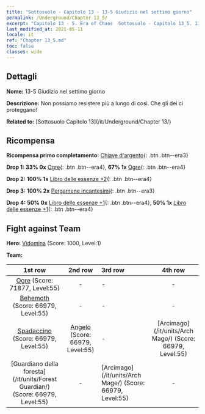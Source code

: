 ```yaml
---
title: "Sottosuolo - Capitolo 13 - 13-5 Giudizio nel settimo giorno"
permalink: /Underground/Chapter 13_5/
excerpt: "Capitolo 13 - 5. Era of Chaos  Sottosuolo - Capitolo 13_5. 13-5 Giudizio nel settimo giorno"
last_modified_at: 2021-05-11
locale: it
ref: "Chapter 13_5.md"
toc: false
classes: wide
---
```


## Dettagli

 **Nome:** 13-5 Giudizio nel settimo giorno

 **Descrizione:** Non possiamo resistere più a lungo di così. Che gli dei ci proteggano!

 **Related to:** [Sottosuolo Capitolo 13](/it/Underground/Chapter 13/)

## Ricompensa

 **Ricompensa primo completamento:** [Chiave d'argento](/ItemsIT/con_693/){: .btn .btn--era3}

 **Drop 1:** **33% 0x** [Ogre](/ItemsIT/unt_220/){: .btn .btn--era4}, **67% 1x** [Ogre](/ItemsIT/unt_220/){: .btn .btn--era4}

 **Drop 2:** **100% 1x** [Libro delle essenze +2](/ItemsIT/mat_53/){: .btn .btn--era4}

 **Drop 3:** **100% 2x** [Pergamene incantesimi](/ItemsIT/con_694/){: .btn .btn--era3}

 **Drop 4:** **50% 0x** [Libro delle essenze +1](/ItemsIT/mat_46/){: .btn .btn--era4}, **50% 1x** [Libro delle essenze +1](/ItemsIT/mat_46/){: .btn .btn--era4}


## Fight against Team
 **Hero:** [Vidomina](/it/heroes/Vidomina/) (Score: 1000, Level:1)

 **Team:**


  | 1st row | 2nd row | 3rd row | 4th row |
  |:----:|:----:|:----|:----:|
  | [Ogre](/it/units/Ogre/) (Score: 71877, Level:55)  | - | - | - |
  | [Behemoth](/it/units/Behemoth/) (Score: 66979, Level:55)  | - | - | - |
  | [Spadaccino](/it/units/Swordsman/) (Score: 66979, Level:55)  | [Angelo](/it/units/Angel/) (Score: 66979, Level:55)  | - | [Arcimago](/it/units/Arch Mage/) (Score: 66979, Level:55)  |
  | [Guardiano della foresta](/it/units/Forest Guardian/) (Score: 66979, Level:55)  | - | [Arcimago](/it/units/Arch Mage/) (Score: 66979, Level:55)  | - |


